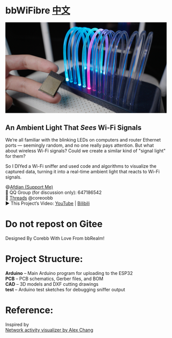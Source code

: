 # bbWiFibre [中文](https://github.com/RealCorebb/bbWiFiBre/blob/main/README.md "中文")

![image](https://github.com/RealCorebb/bbWiFiBre/blob/main/IMG/bbWiFibre.jpg?raw=true)

## An Ambient Light That *Sees* Wi-Fi Signals

We’re all familiar with the blinking LEDs on computers and router Ethernet ports — seemingly random, and no one really pays attention. But what about wireless Wi-Fi signals? Could we create a similar kind of "signal light" for them?

So I DIYed a Wi-Fi sniffer and used code and algorithms to visualize the captured data, turning it into a real-time ambient light that reacts to Wi-Fi signals.

😄[Afdian (Support Me)](https://afdian.com/a/kuruibb "Afdian")  
🐧 QQ Group (for discussion only): 647186542  
🧵 [Threads](https://www.threads.net/@coreoobb "@coreoobb") @coreoobb  
▶️ This Project’s Video: [YouTube](https://youtu.be/fgVX8Ttq5zc "Youtube") | [Bilibili](https://www.bilibili.com/video/BV1DB8xz7E7a "Bilibili")

# Do not repost on Gitee

Designed By Corebb With Love From bbRealm!

# Project Structure:

**Arduino** – Main Arduino program for uploading to the ESP32  
**PCB** – PCB schematics, Gerber files, and BOM  
**CAD** – 3D models and DXF cutting drawings  
**test** – Arduino test sketches for debugging sniffer output  

# Reference:

Inspired by  
[Network activity visualizer by Alex Chang](https://www.hackster.io/alex_chang/network-activity-visualizer-e86cec)
